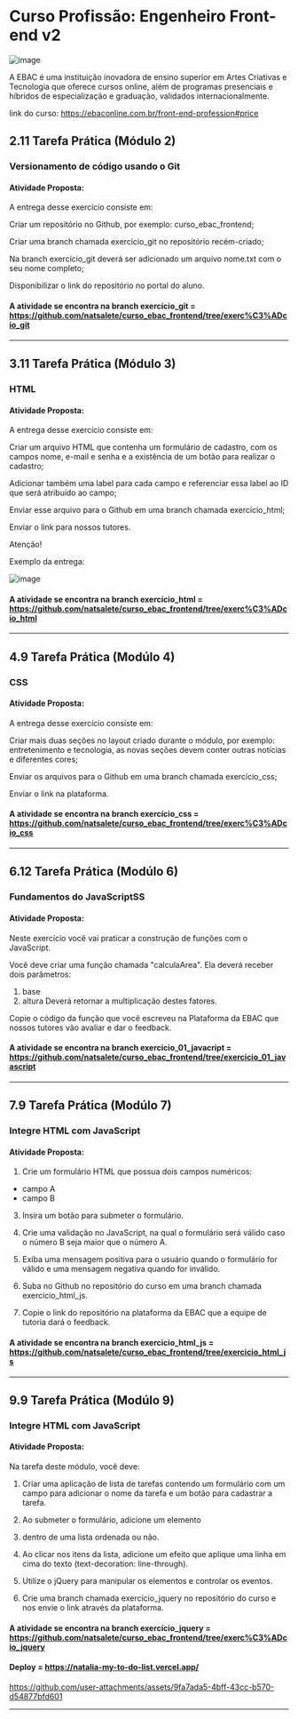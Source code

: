 # Curso Profissão: Engenheiro Front-end v2

![image](https://github.com/natsalete/curso_ebac_frontend/assets/135389319/767bad07-631d-48fe-be07-b8c0345e7ac0)

A EBAC é uma instituição inovadora de ensino superior em Artes Criativas e Tecnologia que oferece cursos online, além de programas presenciais e híbridos de especialização e graduação, validados internacionalmente.

link do curso: https://ebaconline.com.br/front-end-profession#price

## 2.11 Tarefa Prática (Módulo 2) 
### Versionamento de código usando o Git 

#### Atividade Proposta:

A entrega desse exercício consiste em:

Criar um repositório no Github, por exemplo: curso_ebac_frontend;

Criar uma branch chamada exercicio_git no repositório recém-criado;

Na branch exercício_git deverá ser adicionado um arquivo nome.txt com o seu nome completo;

Disponibilizar o link do repositório no portal do aluno.

#### A atividade se encontra na branch exercício_git = https://github.com/natsalete/curso_ebac_frontend/tree/exerc%C3%ADcio_git

<hr>

## 3.11 Tarefa Prática (Módulo 3)
### HTML

#### Atividade Proposta:

A entrega desse exercício consiste em:

Criar um arquivo HTML que contenha um formulário de cadastro, com os campos nome, e-mail e senha e a existência de um botão para realizar o cadastro;

Adicionar também uma label para cada campo e referenciar essa label ao ID que será atribuído ao campo;

Enviar esse arquivo para o Github em uma branch chamada exercício_html;

Enviar o link para nossos tutores.

Atenção!

Exemplo da entrega:

![image](https://github.com/natsalete/curso_ebac_frontend/assets/135389319/36557b62-b136-4f4e-9ebe-8dd68307cdac)

#### A atividade se encontra na branch exercício_html = https://github.com/natsalete/curso_ebac_frontend/tree/exerc%C3%ADcio_html

<hr>

## 4.9 Tarefa Prática (Modúlo 4)
### CSS

#### Atividade Proposta:

A entrega desse exercício consiste em:

Criar mais duas seções no layout criado durante o módulo, por exemplo: entretenimento e tecnologia, as novas seções devem conter outras notícias e diferentes cores;

Enviar os arquivos para o Github em uma branch chamada exercício_css;

Enviar o link na plataforma.

#### A atividade se encontra na branch exercício_css = https://github.com/natsalete/curso_ebac_frontend/tree/exerc%C3%ADcio_css
<hr>

## 6.12 Tarefa Prática (Modúlo 6)
### Fundamentos do JavaScriptSS

#### Atividade Proposta:

Neste exercício você vai praticar a construção de funções com o JavaScript.

Você deve criar uma função chamada "calculaArea".
Ela deverá receber dois parâmetros:
1) base
2) altura
Deverá retornar a multiplicação destes fatores.

Copie o código da função que você escreveu na Plataforma da EBAC que nossos tutores vão avaliar e dar o feedback.

#### A atividade se encontra na branch exercicio_01_javacript = https://github.com/natsalete/curso_ebac_frontend/tree/exercicio_01_javascript
<hr>

## 7.9 Tarefa Prática (Modúlo 7)
### Integre HTML com JavaScript

#### Atividade Proposta:

1) Crie um formulário HTML que possua dois campos numéricos:
- campo A
- campo B

3) Insira um botão para submeter o formulário.

4) Crie uma validação no JavaScript, na qual o formulário será válido caso o número B seja maior que o número A.

5) Exiba uma mensagem positiva para o usuário quando o formulário for válido e uma mensagem negativa quando for inválido.

6) Suba no Github no repositório do curso em uma branch chamada exercicio_html_js.

7) Copie o link do repositório na plataforma da EBAC que a equipe de tutoria dará o feedback.

#### A atividade se encontra na branch exercicio_html_js = https://github.com/natsalete/curso_ebac_frontend/tree/exercicio_html_js
<hr>

## 9.9 Tarefa Prática (Modúlo 9)
### Integre HTML com JavaScript

#### Atividade Proposta:

Na tarefa deste módulo, você deve:

1) Criar uma aplicação de lista de tarefas contendo um formulário com um campo para adicionar o nome da tarefa e um botão para cadastrar a tarefa.

2) Ao submeter o formulário, adicione um elemento <li> dentro de
uma lista ordenada ou não.

3) Ao clicar nos itens da lista, adicione um efeito que aplique uma linha em cima do texto (text-decoration: line-through).

4) Utilize o jQuery para manipular os elementos e controlar os eventos.

5) Crie uma branch chamada exercício_jquery no repositório do curso e nos envie o link através da plataforma. 

#### A atividade se encontra na branch exercício_jquery = https://github.com/natsalete/curso_ebac_frontend/tree/exerc%C3%ADcio_jquery

#### Deploy = https://natalia-my-to-do-list.vercel.app/
https://github.com/user-attachments/assets/9fa7ada5-4bff-43cc-b570-d54877bfd601
<hr>


